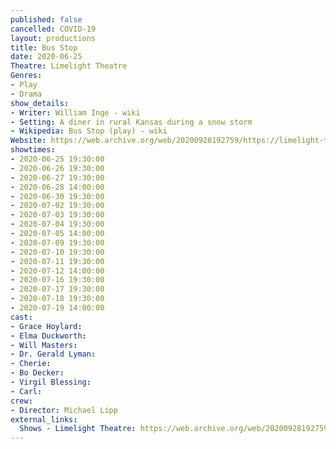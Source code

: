 ```yaml
---
published: false
cancelled: COVID-19
layout: productions
title: Bus Stop
date: 2020-06-25
Theatre: Limelight Theatre
Genres: 
- Play
- Drama
show_details:
- Writer: William Inge - wiki
- Setting: A diner in rural Kansas during a snow storm
- Wikipedia: Bus Stop (play) - wiki
Website: https://web.archive.org/web/20200928192759/https://limelight-theatre.org/shows/
showtimes:
- 2020-06-25 19:30:00
- 2020-06-26 19:30:00
- 2020-06-27 19:30:00
- 2020-06-28 14:00:00
- 2020-06-30 19:30:00
- 2020-07-02 19:30:00
- 2020-07-03 19:30:00
- 2020-07-04 19:30:00
- 2020-07-05 14:00:00
- 2020-07-09 19:30:00
- 2020-07-10 19:30:00
- 2020-07-11 19:30:00
- 2020-07-12 14:00:00
- 2020-07-16 19:30:00
- 2020-07-17 19:30:00
- 2020-07-18 19:30:00
- 2020-07-19 14:00:00
cast:
- Grace Hoylard:
- Elma Duckworth:
- Will Masters:
- Dr. Gerald Lyman:
- Cherie:
- Bo Decker:
- Virgil Blessing:
- Carl:
crew:
- Director: Michael Lipp
external_links:
  Shows - Limelight Theatre: https://web.archive.org/web/20200928192759/https://limelight-theatre.org/shows/
---
```

  